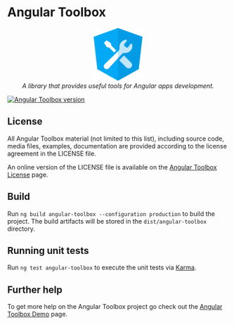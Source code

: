 # Angular Toolbox

<p align="center">
  <img src="./src/assets/images/logos/angular-toolbox.png" alt="angular-toolbox-logo" width="120px" height="120px"/>
  <br>
  <i>A library that provides useful tools for Angular apps development.</i>
</p>

[![Angular Toolbox version](https://img.shields.io/badge/Angular%20Toolbox-beta:.0.9.2-%231E90FF.svg)]()

## License

All Angular Toolbox material (not limited to this list), including source code, media files, examples, documentation are provided according to the license agreement in the LICENSE file.

An online version of the LICENSE file is available on the [Angular Toolbox License](https://pascalechemann.com/angular-toolbox/resources/license) page.


## Build

Run `ng build angular-toolbox --configuration production` to build the project. The build artifacts will be stored in the `dist/angular-toolbox` directory.

## Running unit tests

Run `ng test angular-toolbox` to execute the unit tests via [Karma](https://karma-runner.github.io).

## Further help

To get more help on the Angular Toolbox project go check out the [Angular Toolbox Demo](https://pascalechemann.com/angular-toolbox) page.
